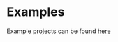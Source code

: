Examples
========

Example projects can be found [here](https://github.com/ltellesfl/pitaya/tree/master/examples/demo)

